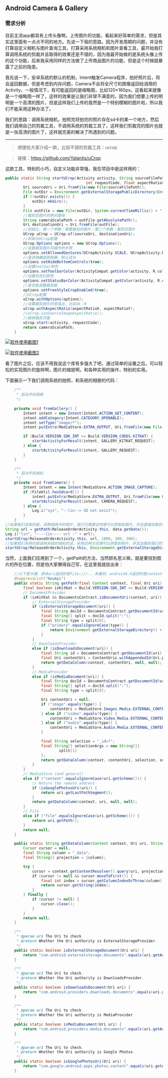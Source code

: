 ## Android Camera & Gallery

### 需求分析	

目前主流app都具有上传头像啊，上传图片的功能，看起来好简单的需求，但是其实这里面有一点点不同的地方。先说一下我的思路，因为开发周期的问题，并没有打算自定义相机与图片查询工具，打算采用系统相机和图片查看工具，最开始我打算调用系统的剪裁并且取得的效果还是不错的，因为我最开始做的是系统头像上传的这个功能，后来我采用同样的方法做了上传商品图片的功能，但是这个时候就暴露了之前的隐患。

我先说一下，安卓系统的默认的机制，Intent触发Camera程序，拍好照片后，将会返回数据，但是考虑到内存问题，Camera不会将全尺寸的图像返回给调用的Activity，一般情况下，有可能返回的是缩略图，比如120*160px。这看起来就像是一个缩略图一样了，这样的效果是让我们非常不满意的，因为我们想要上传的明明是一个高清的图片，但是这样我们上传的竟然是一个特别模糊的图片啦，所以我们不能采用这种办法了。

我们的思路：调用系统相机，拍照完将拍完的照片存在sd卡的某一个地方，然后我们调用自己的剪裁工具，不调用系统的剪裁工具了，这样我们剪裁完的图片也就是一张高清的图片了，这样就完美的解决了所遇到的问题。

------

> 顺便给大家介绍一款，比较不错的剪裁工具：ucrop

> 链接：<https://github.com/Yalantis/uCrop>

这款工具，特别的小巧，自定义功能非常强，我在项目中是这样用的：

```java
public static String startUCrop(Activity activity, String sourceFilePath,
                                    int requestCode, float aspectRatioX, float aspectRatioY) {
        Uri sourceUri = Uri.fromFile(new File(sourceFilePath));
        File outDir = Environment.getExternalStoragePublicDirectory(Environment.DIRECTORY_PICTURES);
        if (!outDir.exists()) {
            outDir.mkdirs();
        }
        File outFile = new File(outDir, System.currentTimeMillis() + ".jpg");
        //裁剪后图片的绝对路径
        String cameraScalePath = outFile.getAbsolutePath();
        Uri destinationUri = Uri.fromFile(outFile);
        //初始化，第一个参数：需要裁剪的图片；第二个参数：裁剪后图片
        UCrop uCrop = UCrop.of(sourceUri, destinationUri);
        //初始化UCrop配置
        UCrop.Options options = new UCrop.Options();
        //设置裁剪图片可操作的手势
        options.setAllowedGestures(UCropActivity.SCALE, UCropActivity.ROTATE, UCropActivity.ALL);
        //是否隐藏底部容器，默认显示
        options.setHideBottomControls(true);
        //设置toolbar颜色
        options.setToolbarColor(ActivityCompat.getColor(activity, R.color.colorPrimary));
        //设置状态栏颜色
        options.setStatusBarColor(ActivityCompat.getColor(activity, R.color.colorPrimary));
        //是否能调整裁剪框
        options.setFreeStyleCropEnabled(true);
        //UCrop配置
        uCrop.withOptions(options);
        //设置裁剪图片的宽高比，比如16：9
        uCrop.withAspectRatio(aspectRatioX, aspectRatioY);
        //uCrop.useSourceImageAspectRatio();
        //跳转裁剪页面
        uCrop.start(activity, requestCode);
        return cameraScalePath;
    }
```

[![软件使用截图1](https://camo.githubusercontent.com/f98d34ad673518b0bc6fcf8766cd8e3ce10cf6a5/687474703a2f2f75706c6f61642d696d616765732e6a69616e7368752e696f2f75706c6f61645f696d616765732f323538353338342d636663383435663864613733313139372e706e673f696d6167654d6f6772322f6175746f2d6f7269656e742f7374726970253743696d61676556696577322f322f772f31323430)](https://camo.githubusercontent.com/f98d34ad673518b0bc6fcf8766cd8e3ce10cf6a5/687474703a2f2f75706c6f61642d696d616765732e6a69616e7368752e696f2f75706c6f61645f696d616765732f323538353338342d636663383435663864613733313139372e706e673f696d6167654d6f6772322f6175746f2d6f7269656e742f7374726970253743696d61676556696577322f322f772f31323430)

[![软件使用截图2](https://camo.githubusercontent.com/9a0c15f1a6e2505e465d25c6d86fef8148cb5a7a/687474703a2f2f75706c6f61642d696d616765732e6a69616e7368752e696f2f75706c6f61645f696d616765732f323538353338342d633863646330306632633564333330622e706e673f696d6167654d6f6772322f6175746f2d6f7269656e742f7374726970253743696d61676556696577322f322f772f31323430)](https://camo.githubusercontent.com/9a0c15f1a6e2505e465d25c6d86fef8148cb5a7a/687474703a2f2f75706c6f61642d696d616765732e6a69616e7368752e696f2f75706c6f61645f696d616765732f323538353338342d633863646330306632633564333330622e706e673f696d6167654d6f6772322f6175746f2d6f7269656e742f7374726970253743696d61676556696577322f322f772f31323430)

看了图片之后，应该不用我说这个库有多强大了吧，通过简单的设置之后，可以轻松的实现图片的旋转啊，图片的缩放啊，和各种实用的操作，特别的实用。

下面展示一下我们调用系统的拍照，和系统的相册的代码：

```java
 	/**
     * 启动手机相册
     */
     
    private void fromGallery() {
        Intent intent = new Intent(Intent.ACTION_GET_CONTENT);
        intent.addCategory(Intent.CATEGORY_OPENABLE);
        intent.setType("image/*");
        intent.putExtra(MediaStore.EXTRA_OUTPUT, Uri.fromFile(new File(Environment.getExternalStorageDirectory(), IMAGE_NAME)));

        if (Build.VERSION.SDK_INT >= Build.VERSION_CODES.KITKAT) {
            startActivityForResult(intent, GALLERY_KITKAT_REQUEST);
        } else {
            startActivityForResult(intent, GALLERY_REQUEST);
        }
    }

    /**
     * 启动手机相机
     */
    private void fromCamera() {
        Intent intent = new Intent(MediaStore.ACTION_IMAGE_CAPTURE);
        if (FileUtil.hasSdcard()) {
            intent.putExtra(MediaStore.EXTRA_OUTPUT, Uri.fromFile(new File(Environment.getExternalStorageDirectory(), IMAGE_NAME)));
            startActivityForResult(intent, CAMERA_REQUEST);
        } else {
            Log.i("sys", "--lin--> SD not exist");
        }
    }
//如果我们采取的是，调用相册中的照片，我们只需要这样便可以获取到图片，并且直接加载到我们的第三方剪裁库里面。
String url = getPath(ReleaseOrderActivity.this, data.getData());
Log.i("lin", "----lin---- url :" + url);
startUCrop(ReleaseOrderActivity.this, url, 1000, 300, 300);
//如果我们采用的是调用系统的相机的话，采用这种方式便可以获取到照片，并且加载到我们的剪裁的工具里面啦。
startUCrop(ReleaseOrderActivity.this, Environment.getExternalStorageDirectory() + "/" + IMAGE_NAME, 1000, 300, 300);
```



​	当然，上面我们应用到了一个，getPath的方法，当然顾名思义嘛，就是要找到图片的所在位置，但是怕大家懒得自己写，在这里我就给出来：



```java
    //以下是关键，原本uri返回的是file:///...来着的，android4.4返回的是content:///...
    @SuppressLint("NewApi")
    public static String getPath(final Context context, final Uri uri) {
        final boolean isKitKat = Build.VERSION.SDK_INT >= Build.VERSION_CODES.KITKAT;
        // DocumentProvider
        if (isKitKat && DocumentsContract.isDocumentUri(context, uri)) {
            // ExternalStorageProvider
            if (isExternalStorageDocument(uri)) {
                final String docId = DocumentsContract.getDocumentId(uri);
                final String[] split = docId.split(":");
                final String type = split[0];
                if ("primary".equalsIgnoreCase(type)) {
                    return Environment.getExternalStorageDirectory() + "/" + split[1];
                }
            }
            // DownloadsProvider
            else if (isDownloadsDocument(uri)) {
                final String id = DocumentsContract.getDocumentId(uri);
                final Uri contentUri = ContentUris.withAppendedId(Uri.parse("content://downloads/public_downloads"), Long.valueOf(id));
                return getDataColumn(context, contentUri, null, null);
            }
            // MediaProvider
            else if (isMediaDocument(uri)) {
                final String docId = DocumentsContract.getDocumentId(uri);
                final String[] split = docId.split(":");
                final String type = split[0];

                Uri contentUri = null;
                if ("image".equals(type)) {
                    contentUri = MediaStore.Images.Media.EXTERNAL_CONTENT_URI;
                } else if ("video".equals(type)) {
                    contentUri = MediaStore.Video.Media.EXTERNAL_CONTENT_URI;
                } else if ("audio".equals(type)) {
                    contentUri = MediaStore.Audio.Media.EXTERNAL_CONTENT_URI;
                }

                final String selection = "_id=?";
                final String[] selectionArgs = new String[]{
                        split[1]
                };
                return getDataColumn(context, contentUri, selection, selectionArgs);
            }
        }
        // MediaStore (and general)
        else if ("content".equalsIgnoreCase(uri.getScheme())) {
            // Return the remote address
            if (isGooglePhotosUri(uri)) {
                return uri.getLastPathSegment();
            }
            return getDataColumn(context, uri, null, null);
        }
        // File
        else if ("file".equalsIgnoreCase(uri.getScheme())) {
            return uri.getPath();
        }
        return null;
    }

    public static String getDataColumn(Context context, Uri uri, String selection, String[] selectionArgs) {
        Cursor cursor = null;
        final String column = "_data";
        final String[] projection = {column};

        try {
            cursor = context.getContentResolver().query(uri, projection, selection, selectionArgs, null);
            if (cursor != null && cursor.moveToFirst()) {
                final int index = cursor.getColumnIndexOrThrow(column);
                return cursor.getString(index);
            }
        } finally {
            if (cursor != null) {
                cursor.close();
            }
        }
        return null;
    }

    /**
     * @param uri The Uri to check.
     * @return Whether the Uri authority is ExternalStorageProvider.
     */
    public static boolean isExternalStorageDocument(Uri uri) {
        return "com.android.externalstorage.documents".equals(uri.getAuthority());
    }

    /**
     * @param uri The Uri to check.
     * @return Whether the Uri authority is DownloadsProvider.
     */
    public static boolean isDownloadsDocument(Uri uri) {
        return "com.android.providers.downloads.documents".equals(uri.getAuthority());
    }

    /**
     * @param uri The Uri to check.
     * @return Whether the Uri authority is MediaProvider.
     */
    public static boolean isMediaDocument(Uri uri) {
        return "com.android.providers.media.documents".equals(uri.getAuthority());
    }

    /**
     * @param uri The Uri to check.
     * @return Whether the Uri authority is Google Photos.
     */
    public static boolean isGooglePhotosUri(Uri uri) {
        return "com.google.android.apps.photos.content".equals(uri.getAuthority());
    }
```